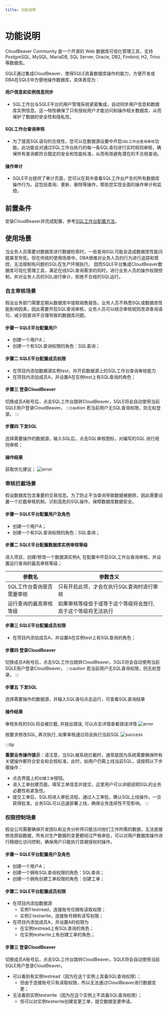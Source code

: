 ```yaml
---
title: 功能说明
---
```



# 功能说明
CloudBeaver Community 是一个开源的 Web 数据库可视化管理工具，支持 PostgreSQL, MySQL, MariaDB, SQL Server, Oracle, DB2, Firebird, H2, Trino 等数据库。

SQLE通过集成CloudBeaver，使得SQLE具备数据库操作的能力，方便开发或DBA在SQLE中方便地操作数据库，具体表现为：
#### 用户信息和实例信息同步
* SQL工作台与SQLE平台的用户管理系统紧密集成，自动同步用户信息和数据库实例信息。这一特性确保了只有授权用户才能访问和操作相关数据库，从而保护了数据的安全性和隐私性。
#### SQL工作台查询审核
* 为了提高SQL语句的合规性，您可以在数据源设置中开启`SQL工作台查询审核`功能。此功能会对通过SQL工作台执行的每一条SQL语句进行实时规则审核，确保所有查询都符合既定的安全和性能标准，从而有效避免潜在的不合规查询。
#### 操作审计
* SQLE平台提供了审计页面，您可以在其中查看SQL工作台产生的所有数据库操作行为。这包括查询、更新、删除等操作，帮助您实现全面的操作审计和监控。

## 前置条件
安装CloudBeaver并完成配置，参考[SQL工作台配置方法](how-to-configure.md)。


## 使用场景
当业务人员需要对数据库进行数据检索时，一些查询SQL可能会造成数据库性能问题甚至夯死。但在传统的使用场景中，DBA很难对业务人员的行为进行追踪和管控，无法限制有问题的SQL在生产环境执行。
因而SQLE平台集成CloudBeaver数据库可视化管理工具，满足在线SQL查询需求的同时，进行业务人员的操作权限控制，并对业务人员的SQL进行审计，拒绝不合规的SQL运行。

### 自主审核场景
假设业务部门需要定期从数据库中提取销售报告。业务人员不熟悉SQL或数据库性能影响因素，因此需要开启SQL查询审核，业务人员可以结合审核规则改进查询语句，减少因查询不合理导致的数据库问题。
#### 步骤一 SQLE平台配置用户
* 创建一个用户A；
* 创建一个有SQL查询权限的角色：SQL查询；

#### 步骤二 SQLE平台配置成员权限
* 在项目内添加数据源实例test，并开启数据源上的SQL工作台查询审核能力
* 在项目内添加成员A，并设置A在实例test上有SQL查询的角色；


#### 步骤三 登录CloudBeaver
切换成员A账号后，点击SQL工作台跳转CloudBeaver，SQLE将会自动使用当前SQLE用户登录CloudBeaver。 
:::caution
若当前用户无SQL查询权限，则无权登录。
:::

#### 步骤四 下发SQL
选择需要操作的数据源，输入SQL后，点击SQL审核图标，对编写的SQL 进行规则审核；

####  操作结果
获取优化建议；
![error](img/auditsuggestion.png)

### 审核拦截场景
假设数据库包含重要的交易信息。为了防止不当查询导致数据被删除，因此需要设置一个拦截审核机制，识别高危的SQL操作，保障数据库数据安全。
#### 步骤一 SQLE平台配置用户及角色
* 创建一个用户A；
* 创建一个有SQL查询权限的角色：SQL查询；


#### 步骤二 SQLE平台配置数据库实例审核等级
进入项目，创建/修改一个数据源实例A, 在配置中开启SQL工作台查询审核，并设置运行查询的最高审核等级；

|参数名	| 参数含义|
| -- | -- |
|SQL工作台查询是否需要审核 | 只有开启此项，才会在执行SQL查询时进行审核|
|运行查询的最高审核等级| 如果审核等级低于或等于这个等级将会放行, 高于这个等级将无法执行|

#### 步骤三 SQLE平台配置成员权限
* 在项目内添加成员A，并设置A在实例test上有SQL查询的角色；

#### 步骤四 登录CloudBeaver
切换成员A账号后，点击SQL工作台跳转CloudBeaver，SQLE将会自动使用当前SQLE用户登录CloudBeaver。
:::caution
若当前用户无SQL查询权限，则无权登录。
:::

#### 步骤五 下发SQL
选择需要操作的数据源，并输入SQL语句点击运行，可查看SQL查询结果

####  操作结果
审核失败的SQL将会被拦截, 并报出错误, 可以点击详情查看错误详情
![error](img/error.png)

按要求修改SQL, 再次执行, 如果审核通过将会执行当前SQL
![success](img/success.png)

:::tip

**重要业务操作提示**：请注意，当SQL被系统拦截时，通常是因为系统需要确保所有关键操作都符合安全和合规标准。此时，如用户仍需上线当前SQL，请按照以下步骤操作：

* 点击界面上的`创建工单`按钮。
* 进入工单创建页面，填写工单信息并提交，这里用户可以详细说明SQL的业务必要性和紧急性。
* 提交工单后，SQL将进入审批流程，通过人工审批，确认SQL上线操作。一旦获得批准，业务SQL可以迅速部署上线，确保业务连续性不受影响。
:::



### 权限控制场景
假设公司需要确保开发团队和业务分析师只能访问他们工作所需的数据，无法直接修改原始数据，所有对生产数据的变更都经过严格审批，可以对用户数据库操作进行精细化访问控制，确保用户只能执行其被授权的操作。
#### 步骤一 SQLE平台配置用户及角色
* 创建一个用户A；
* 创建一个拥有SQL查询权限的角色：SQL查询；
* 创建一个拥有创建工单权限的角色：创建工单；

#### 步骤二 SQLE平台配置成员权限
* 在项目内添加数据源
  * 实例1:testread，连接账号仅拥有读取权限；
  * 实例2:testwrite，连接账号拥有读写权限；
* 在项目内添加成员A，并设置A的权限为
  * 在实例testread上有SQL查询的角色；
  * 在实例testwrite上有创建工单的角色；

#### 步骤三 登录CloudBeaver
切换成员A账号后，点击SQL工作台跳转CloudBeaver，SQLE将会自动使用当前SQLE用户登录CloudBeaver。 
* 可以看到有实例testread（因为在这个实例上具备SQL查询权限）；
  * 但由于连接账号只有读取权限，所以无法通过CloudBeaver进行数据变更；
* 无法看到实例testwrite（因为在这个实例上不具备SQL查询权限）；
  * 但可以对实例testwrite创建变更工单，提交数据变更申请。
